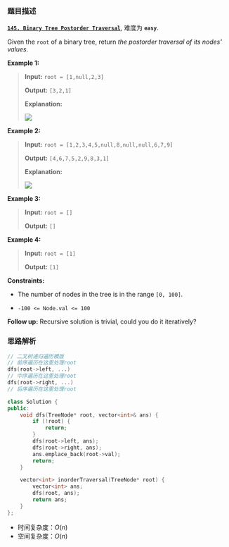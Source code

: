 ### 题目描述

**[`145. Binary Tree Postorder Traversal`](https://leetcode.cn/problems/binary-tree-postorder-traversal/description/)**,  难度为 **`easy`**.

Given the `root` of a binary tree, return _the postorder traversal of its nodes' values_.


**Example 1:**

> **Input:** `root = [1,null,2,3]`
> 
> **Output:** `[3,2,1]`
> 
> **Explanation:**
> 
> ![](https://assets.leetcode.com/uploads/2024/08/29/screenshot-2024-08-29-202743.png)


**Example 2:**

> **Input:** `root = [1,2,3,4,5,null,8,null,null,6,7,9]`
> 
> **Output:** `[4,6,7,5,2,9,8,3,1]`
> 
> **Explanation:**
> 
> ![](https://assets.leetcode.com/uploads/2024/08/29/tree_2.png)


**Example 3:**

> **Input:** `root = []`
> 
> **Output:** `[]`
> 


**Example 4:**

> **Input:** `root = [1]`
> 
> **Output:** `[1]`
> 


**Constraints:**

-   The number of nodes in the tree is in the range `[0, 100]`.

-   `-100 <= Node.val <= 100`



**Follow up:** Recursive solution is trivial, could you do it iteratively?



### 思路解析
```cpp
// 二叉树递归遍历模版
// 前序遍历在这里处理root
dfs(root->left, ...)
// 中序遍历在这里处理root
dfs(root->right, ...)
// 后序遍历在这里处理root
```

```cpp
class Solution {
public:
    void dfs(TreeNode* root, vector<int>& ans) {
        if (!root) {
            return;
        }
        dfs(root->left, ans);
        dfs(root->right, ans);
        ans.emplace_back(root->val);
        return;
    }

    vector<int> inorderTraversal(TreeNode* root) {
        vector<int> ans;
        dfs(root, ans);
        return ans;    
    }
};
```
* 时间复杂度：$O(n)$
* 空间复杂度：$O(n)$